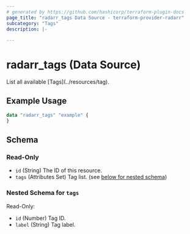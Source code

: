 ```yaml
---
# generated by https://github.com/hashicorp/terraform-plugin-docs
page_title: "radarr_tags Data Source - terraform-provider-radarr"
subcategory: "Tags"
description: |-
  
---
```


# radarr_tags (Data Source)

<!-- subcategory:Tags -->List all available [Tags](../resources/tag).

## Example Usage

```terraform
data "radarr_tags" "example" {
}
```

<!-- schema generated by tfplugindocs -->
## Schema

### Read-Only

- `id` (String) The ID of this resource.
- `tags` (Attributes Set) Tag list. (see [below for nested schema](#nestedatt--tags))

<a id="nestedatt--tags"></a>
### Nested Schema for `tags`

Read-Only:

- `id` (Number) Tag ID.
- `label` (String) Tag label.
